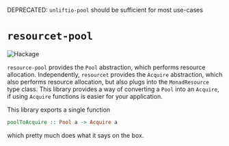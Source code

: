 DEPRECATED: `unliftio-pool` should be sufficient for most use-cases

# `resourcet-pool`

![Hackage](https://img.shields.io/hackage/v/resourcet-pool)

`resource-pool` provides the `Pool` abstraction, which performs resource allocation. Independently, `resourcet` provides the `Acquire` abstraction, which also performs resource allocation, but also plugs into the `MonadResource` type class. This library provides a way of converting a `Pool` into an `Acquire`, if using `Acquire` functions is easier for your application.

This library exports a single function

```hs
poolToAcquire :: Pool a -> Acquire a
```

which pretty much does what it says on the box.
